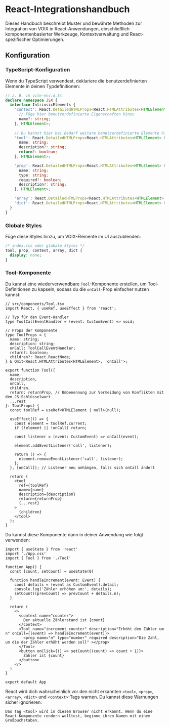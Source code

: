 # React-Integrationshandbuch
Dieses Handbuch beschreibt Muster und bewährte Methoden zur Integration von VOIX in React-Anwendungen, einschließlich komponentenbasierter Werkzeuge, Kontextverwaltung und React-spezifischer Optimierungen.

## Konfiguration

### TypeScript-Konfiguration

Wenn du TypeScript verwendest, deklariere die benutzerdefinierten Elemente in deinen Typdefinitionen:

```typescript
// z. B. in vite-env.d.ts
declare namespace JSX {
  interface IntrinsicElements {
    'context': React.DetailedHTMLProps<React.HTMLAttributes<HTMLElement> & {
      // Füge hier benutzerdefinierte Eigenschaften hinzu
      name?: string;
    }, HTMLElement>;
    
    // Du kannst hier bei Bedarf weitere benutzerdefinierte Elemente hinzufügen
    'tool': React.DetailedHTMLProps<React.HTMLAttributes<HTMLElement> & {
      name: string;
      description?: string;
      return?: boolean;
    }, HTMLElement>;

    'prop': React.DetailedHTMLProps<React.HTMLAttributes<HTMLElement> & {
      name: string;
      type: string;
      required?: boolean;
      description?: string;
    }, HTMLElement>;

    'array': React.DetailedHTMLProps<React.HTMLAttributes<HTMLElement> & {}, HTMLElement>;
    'dict': React.DetailedHTMLProps<React.HTMLAttributes<HTMLElement> & {}, HTMLElement>;
  }
}
```

### Globale Styles

Füge diese Styles hinzu, um VOIX-Elemente im UI auszublenden:

```css
/* index.css oder globale Styles */
tool, prop, context, array, dict {
  display: none;
}
```

### Tool-Komponente

Du kannst eine wiederverwendbare `Tool`-Komponente erstellen, um Tool-Definitionen zu kapseln, sodass du die `onCall`-Prop einfacher nutzen kannst:

```tsx
// src/components/Tool.tsx
import React, { useRef, useEffect } from 'react';

// Typ für den Event-Handler
type ToolCallEventHandler = (event: CustomEvent) => void;

// Props der Komponente
type ToolProps = {
  name: string;
  description: string;
  onCall: ToolCallEventHandler;
  return?: boolean;
  children?: React.ReactNode;
} & Omit<React.HTMLAttributes<HTMLElement>, 'onCall'>;

export function Tool({
  name,
  description,
  onCall,
  children,
  return: returnProp, // Umbenennung zur Vermeidung von Konflikten mit dem JS-Schlüsselwort
  ...rest
}: ToolProps) {
  const toolRef = useRef<HTMLElement | null>(null);

  useEffect(() => {
    const element = toolRef.current;
    if (!element || !onCall) return;

    const listener = (event: CustomEvent) => onCall(event);

    element.addEventListener('call', listener);

    return () => {
      element.removeEventListener('call', listener);
    };
  }, [onCall]); // Listener neu anhängen, falls sich onCall ändert

  return (
    <tool
      ref={toolRef}
      name={name}
      description={description}
      return={returnProp}
      {...rest}
    >
      {children}
    </tool>
  );
}
```

Du kannst diese Komponente dann in deiner Anwendung wie folgt verwenden:

```tsx
import { useState } from 'react'
import './App.css'
import { Tool } from './Tool'

function App() {
  const [count, setCount] = useState(0)

  function handleIncrement(event: Event) {
    const details = (event as CustomEvent).detail;
    console.log('Zähler erhöhen um:', details);
    setCount((prevCount) => prevCount + details.n);
  }

  return (
    <>
      <context name="counter">
        Der aktuelle Zählerstand ist {count}
      </context>
      <Tool name="increment_counter" description="Erhöht den Zähler um n" onCall={(event) => handleIncrement(event)}>
        <prop name="n" type="number" required description="Die Zahl, um die der Zähler erhöht werden soll" ></prop>
      </Tool>
      <button onClick={() => setCount((count) => count + 1)}>
        Zähler ist {count}
      </button>
    </>
  )
}

export default App
```

React wird dich wahrscheinlich vor den nicht erkannten `<tool>`, `<prop>`, `<array>`, `<dict>` und `<context>`-Tags warnen. Du kannst diese Warnungen sicher ignorieren:

```
Das Tag <tool> wird in diesem Browser nicht erkannt. Wenn du eine React-Komponente rendern wolltest, beginne ihren Namen mit einem Großbuchstaben.
```

<!--@include: @/de/voix_context.md -->